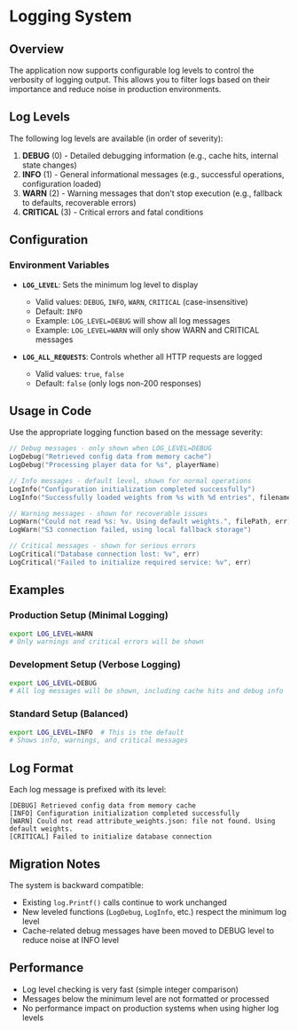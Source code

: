 # Logging System

## Overview

The application now supports configurable log levels to control the verbosity of logging output. This allows you to filter logs based on their importance and reduce noise in production environments.

## Log Levels

The following log levels are available (in order of severity):

1. **DEBUG** (0) - Detailed debugging information (e.g., cache hits, internal state changes)
2. **INFO** (1) - General informational messages (e.g., successful operations, configuration loaded)
3. **WARN** (2) - Warning messages that don't stop execution (e.g., fallback to defaults, recoverable errors)
4. **CRITICAL** (3) - Critical errors and fatal conditions

## Configuration

### Environment Variables

- **`LOG_LEVEL`**: Sets the minimum log level to display
  - Valid values: `DEBUG`, `INFO`, `WARN`, `CRITICAL` (case-insensitive)
  - Default: `INFO`
  - Example: `LOG_LEVEL=DEBUG` will show all log messages
  - Example: `LOG_LEVEL=WARN` will only show WARN and CRITICAL messages

- **`LOG_ALL_REQUESTS`**: Controls whether all HTTP requests are logged
  - Valid values: `true`, `false`
  - Default: `false` (only logs non-200 responses)

## Usage in Code

Use the appropriate logging function based on the message severity:

```go
// Debug messages - only shown when LOG_LEVEL=DEBUG
LogDebug("Retrieved config data from memory cache")
LogDebug("Processing player data for %s", playerName)

// Info messages - default level, shown for normal operations
LogInfo("Configuration initialization completed successfully")
LogInfo("Successfully loaded weights from %s with %d entries", filename, count)

// Warning messages - shown for recoverable issues
LogWarn("Could not read %s: %v. Using default weights.", filePath, err)
LogWarn("S3 connection failed, using local fallback storage")

// Critical messages - shown for serious errors
LogCritical("Database connection lost: %v", err)
LogCritical("Failed to initialize required service: %v", err)
```

## Examples

### Production Setup (Minimal Logging)
```bash
export LOG_LEVEL=WARN
# Only warnings and critical errors will be shown
```

### Development Setup (Verbose Logging)
```bash
export LOG_LEVEL=DEBUG
# All log messages will be shown, including cache hits and debug info
```

### Standard Setup (Balanced)
```bash
export LOG_LEVEL=INFO  # This is the default
# Shows info, warnings, and critical messages
```

## Log Format

Each log message is prefixed with its level:

```
[DEBUG] Retrieved config data from memory cache
[INFO] Configuration initialization completed successfully
[WARN] Could not read attribute_weights.json: file not found. Using default weights.
[CRITICAL] Failed to initialize database connection
```

## Migration Notes

The system is backward compatible:
- Existing `log.Printf()` calls continue to work unchanged
- New leveled functions (`LogDebug`, `LogInfo`, etc.) respect the minimum log level
- Cache-related debug messages have been moved to DEBUG level to reduce noise at INFO level

## Performance

- Log level checking is very fast (simple integer comparison)
- Messages below the minimum level are not formatted or processed
- No performance impact on production systems when using higher log levels 